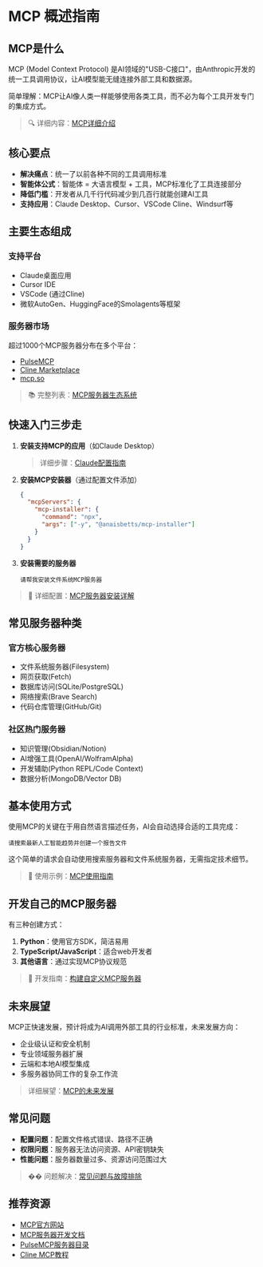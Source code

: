 # MCP 概述指南

## MCP是什么

MCP (Model Context Protocol) 是AI领域的"USB-C接口"，由Anthropic开发的统一工具调用协议，让AI模型能无缝连接外部工具和数据源。

简单理解：MCP让AI像人类一样能够使用各类工具，而不必为每个工具开发专门的集成方式。

> 🔍 详细内容：[MCP详细介绍](1-MCP介绍.md)

## 核心要点

- **解决痛点**：统一了以前各种不同的工具调用标准
- **智能体公式**：智能体 = 大语言模型 + 工具，MCP标准化了工具连接部分
- **降低门槛**：开发者从几千行代码减少到几百行就能创建AI工具
- **支持应用**：Claude Desktop、Cursor、VSCode Cline、Windsurf等

## 主要生态组成

### 支持平台
- Claude桌面应用
- Cursor IDE
- VSCode (通过Cline)
- 微软AutoGen、HuggingFace的Smolagents等框架

### 服务器市场
超过1000个MCP服务器分布在多个平台：
- [PulseMCP](https://www.pulsemcp.com/servers)
- [Cline Marketplace](https://cline.bot/mcp-marketplace) 
- [mcp.so](https://mcp.so/)

> 📚 完整列表：[MCP服务器生态系统](3-MCP服务器生态系统.md)

## 快速入门三步走

1. **安装支持MCP的应用**（如Claude Desktop）
   > 详细步骤：[Claude配置指南](2-MCP使用指南.md#2-claude桌面应用安装与配置)

2. **安装MCP安装器**（通过配置文件添加）
   ```json
   {
     "mcpServers": {
       "mcp-installer": {
         "command": "npx",
         "args": ["-y", "@anaisbetts/mcp-installer"]
       }
     }
   }
   ```

3. **安装需要的服务器**
   ```
   请帮我安装文件系统MCP服务器
   ```
   
> 🚀 详细配置：[MCP服务器安装详解](2-MCP使用指南.md#3-安装您的第一个mcp服务器)

## 常见服务器种类

### 官方核心服务器
- 文件系统服务器(Filesystem)
- 网页获取(Fetch)
- 数据库访问(SQLite/PostgreSQL)
- 网络搜索(Brave Search)
- 代码仓库管理(GitHub/Git)

### 社区热门服务器
- 知识管理(Obsidian/Notion)
- AI增强工具(OpenAI/WolframAlpha)
- 开发辅助(Python REPL/Code Context)
- 数据分析(MongoDB/Vector DB)

## 基本使用方式

使用MCP的关键在于用自然语言描述任务，AI会自动选择合适的工具完成：

```
请搜索最新人工智能趋势并创建一个报告文件
```

这个简单的请求会自动使用搜索服务器和文件系统服务器，无需指定技术细节。

> 📝 使用示例：[MCP使用指南](2-MCP使用指南.md#4-使用mcp服务器)

## 开发自己的MCP服务器

有三种创建方式：
1. **Python**：使用官方SDK，简洁易用
2. **TypeScript/JavaScript**：适合web开发者
3. **其他语言**：通过实现MCP协议规范

> 🔨 开发指南：[构建自定义MCP服务器](2-MCP使用指南.md#6-构建自定义mcp服务器)

## 未来展望

MCP正快速发展，预计将成为AI调用外部工具的行业标准，未来发展方向：
- 企业级认证和安全机制
- 专业领域服务器扩展
- 云端和本地AI模型集成
- 多服务器协同工作的复杂工作流

> 详细展望：[MCP的未来发展](1-MCP介绍.md#7-mcp的发展与前景)

## 常见问题

- **配置问题**：配置文件格式错误、路径不正确
- **权限问题**：服务器无法访问资源、API密钥缺失
- **性能问题**：服务器数量过多、资源访问范围过大

> �� 问题解决：[常见问题与故障排除](2-MCP使用指南.md#7-常见问题与故障排除)

## 推荐资源

- [MCP官方网站](https://modelcontextprotocol.io/)
- [MCP服务器开发文档](https://modelcontextprotocol.io/tutorials/building-mcp-with-llms)
- [PulseMCP服务器目录](https://www.pulsemcp.com/servers)
- [Cline MCP教程](https://cline.bot/blog/the-developers-guide-to-mcp) 